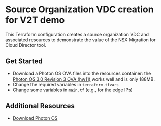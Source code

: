 # Source Organization VDC creation for V2T demo

This Terraform configuration creates a source organization VDC and associated resources to demonstrate the value of the NSX Migration for Cloud Director tool.

## Get Started

* Download a Photon OS OVA files into the resources container: the [Photon OS 3.0 Revision 3 OVA (hw11)](https://packages.vmware.com/photon/3.0/Rev3/ova/photon-hw11-3.0-a383732.ova) works well and is only 188MB.
* Change the required variables in `terraform.tfvars`
* Change some variables in `main.tf` (e.g., for the edge IPs)

## Additional Resources

* [Download Photon OS](https://packages.vmware.com/photon/3.0/Rev3/ova/photon-hw11-3.0-a383732.ova)
